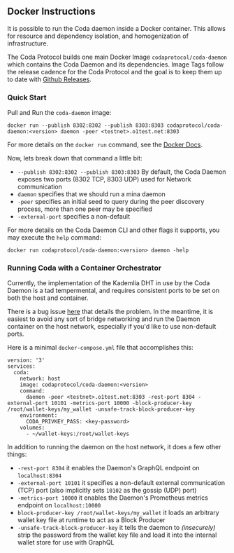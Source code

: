 ## Docker Instructions

It is possible to run the Coda daemon inside a Docker container. This allows for resource and dependency isolation, and homogenization of infrastructure. 

The Coda Protocol builds one main Docker Image `codaprotocol/coda-daemon` which contains the Coda Daemon and its dependencies. Image Tags follow the release cadence for the Coda Protocol and the goal is to keep them up to date with [Github Releases](https://github.com/CodaProtocol/coda/releases). 

### Quick Start 

Pull and Run the `coda-daemon` image: 

```
docker run --publish 8302:8302 --publish 8303:8303 codaprotocol/coda-daemon:<version> daemon -peer <testnet>.o1test.net:8303
```

For more details on the `docker run` command, see the [Docker Docs](https://docs.docker.com/engine/reference/run/).

Now, lets break down that command a little bit: 
- `--publish 8302:8302 --publish 8303:8303` By default, the Coda Daemon exposes two ports (8302 TCP, 8303 UDP) used for Network communication
- `daemon` specifies that we should run a mina daemon
- `-peer` specifies an initial seed to query during the peer discovery process, more than one peer may be specified
- `-external-port` specifies a non-default

For more details on the Coda Daemon CLI and other flags it supports, you may execute the `help` command: 

```
docker run codaprotocol/coda-daemon:<version> daemon -help
```

### Running Coda with a Container Orchestrator

Currently, the implementation of the Kademlia DHT in use by the Coda Daemon is a tad tempermental, and requires consistent ports to be set on both the host and container.

There is a bug issue [here](https://github.com/CodaProtocol/coda/issues/2947) that details the problem. In the meantime, it is easiest to avoid any sort of bridge networking and run the Daemon container on the host network, especially if you'd like to use non-default ports. 

Here is a minimal `docker-compose.yml` file that accomplishes this: 

```
version: '3'
services:
  coda:
    network: host
    image: codaprotocol/coda-daemon:<version>
    command: 
      daemon -peer <testnet>.o1test.net:8303 -rest-port 8304 -external-port 10101 -metrics-port 10000 -block-producer-key /root/wallet-keys/my_wallet -unsafe-track-block-producer-key
    environment: 
      CODA_PRIVKEY_PASS: <key-password>
    volumes:
      - ~/wallet-keys:/root/wallet-keys
```

In addition to running the daemon on the host network, it does a few other things: 
- `-rest-port 8304` it enables the Daemon's GraphQL endpoint on `localhost:8304`
- `-external-port 10101` it specifies a non-default external communication (TCP) port (also implicitly sets `10102` as the gossip (UDP) port)
- `-metrics-port 10000` it enables the Daemon's Prometheus metrics endpoint on `localhost:10000`
- `block-producer-key /root/wallet-keys/my_wallet` it loads an arbitrary wallet key file at runtime to act as a Block Producer
- `-unsafe-track-block-producer-key` it tells the daemon to *(insecurely)* strip the password from the wallet key file and load it into the internal wallet store for use with GraphQL 

